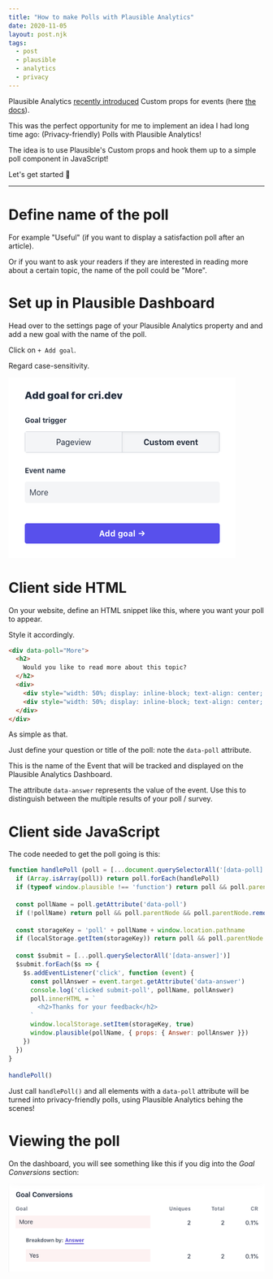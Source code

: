 ```yaml
---
title: "How to make Polls with Plausible Analytics"
date: 2020-11-05
layout: post.njk
tags:
  - post
  - plausible
  - analytics
  - privacy
---
```


Plausible Analytics [recently introduced](https://twitter.com/PlausibleHQ/status/1324269120028893184) Custom props for events (here [the docs](https://docs.plausible.io/custom-event-goals/#using-custom-props)).

This was the perfect opportunity for me to implement an idea I had long time ago: (Privacy-friendly) Polls with Plausible Analytics!

The idea is to use Plausible's Custom props and hook them up to a simple poll component in JavaScript!

Let's get started 🚀

---

# Define name of the poll

For example "Useful" (if you want to display a satisfaction poll after an article).

Or if you want to ask your readers if they are interested in reading more about a certain topic, the name of the poll could be "More".

# Set up in Plausible Dashboard

Head over to the settings page of your Plausible Analytics property and and add a new goal with the name of the poll.

Click on `+ Add goal`.

Regard case-sensitivity.

![plausible-add-goal-poll.png](/assets/images/posts/plausible-add-goal-poll.png)

# Client side HTML

On your website, define an HTML snippet like this, where you want your poll to appear.

Style it accordingly.

```html
<div data-poll="More">
  <h2>
    Would you like to read more about this topic?
  </h2>
  <div>
    <div style="width: 50%; display: inline-block; text-align: center; font-size: 1.2rem; cursor: pointer;" class="submit-poll" data-answer="Yes">YES 🤓</div>
    <div style="width: 50%; display: inline-block; text-align: center; font-size: 1.2rem; cursor: pointer;" class="submit-poll" data-answer="No">No 🥱</div>
  </div>
</div>
```

As simple as that.

Just define your question or title of the poll: note the `data-poll` attribute.

This is the name of the Event that will be tracked and displayed on the Plausible Analytics Dashboard.

The attribute `data-answer` represents the value of the event. Use this to distinguish between the multiple results of your poll / survey.

# Client side JavaScript

The code needed to get the poll going is this:

```js
function handlePoll (poll = [...document.querySelectorAll('[data-poll]')]) {
  if (Array.isArray(poll)) return poll.forEach(handlePoll)
  if (typeof window.plausible !== 'function') return poll && poll.parentNode && poll.parentNode.removeChild(poll)

  const pollName = poll.getAttribute('data-poll')
  if (!pollName) return poll && poll.parentNode && poll.parentNode.removeChild(poll)

  const storageKey = 'poll' + pollName + window.location.pathname
  if (localStorage.getItem(storageKey)) return poll && poll.parentNode && poll.parentNode.removeChild(poll)

  const $submit = [...poll.querySelectorAll('[data-answer]')]
  $submit.forEach($s => {
    $s.addEventListener('click', function (event) {
      const pollAnswer = event.target.getAttribute('data-answer')
      console.log('clicked submit-poll', pollName, pollAnswer)
      poll.innerHTML = `
        <h2>Thanks for your feedback</h2>
      `
      window.localStorage.setItem(storageKey, true)
      window.plausible(pollName, { props: { Answer: pollAnswer }})
    })
  })
}

handlePoll()
```

Just call `handlePoll()` and all elements with a `data-poll` attribute will be turned into privacy-friendly polls, using Plausible Analytics behing the scenes!

# Viewing the poll


On the dashboard, you will see something like this if you dig into the *Goal Conversions* section:

![plausible-dashboard-poll.png](/assets/images/posts/plausible-dashboard-poll.png)
